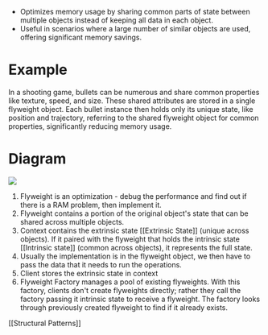 - Optimizes memory usage by sharing common parts of state between multiple objects instead of keeping all data in each object.
- Useful in scenarios where a large number of similar objects are used, offering significant memory savings.

# Example
In a shooting game, bullets can be numerous and share common properties like texture, speed, and size. These shared attributes are stored in a single flyweight object. Each bullet instance then holds only its unique state, like position and trajectory, referring to the shared flyweight object for common properties, significantly reducing memory usage.

# Diagram
![](https://i.imgur.com/c068WgA.png)
1. Flyweight is an optimization - debug the performance and find out if there is a RAM problem, then implement it.
2. Flyweight contains a portion of the original object's state that can be shared across multiple objects.
3. Context contains the extrinsic state [[Extrinsic State]] (unique across objects). If it paired with the flyweight that holds the intrinsic state [[Intrinsic state]] (common across objects), it represents the full state.
4. Usually the implementation is in the flyweight object, we then have to pass the data that it needs to run the operations.
5. Client stores the extrinsic state in context
6. Flyweight Factory manages a pool of existing flyweights. With this factory, clients don't create flyweights directly; rather they call the factory passing it intrinsic state to receive a flyweight. The factory looks through previously created flyweight to find if it already exists.

[[Structural Patterns]]